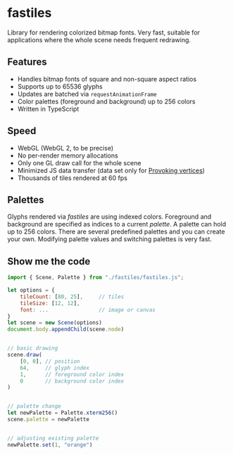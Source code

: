 # fastiles

Library for rendering colorized bitmap fonts. Very fast, suitable for applications where the whole scene needs frequent redrawing.

## Features

  - Handles bitmap fonts of square and non-square aspect ratios
  - Supports up to 65536 glyphs
  - Updates are batched via `requestAnimationFrame`
  - Color palettes (foreground and background) up to 256 colors
  - Written in TypeScript

## Speed

  - WebGL (WebGL 2, to be precise)
  - No per-render memory allocations
  - Only one GL draw call for the whole scene
  - Minimized JS data transfer (data set only for [Provoking vertices](https://www.khronos.org/opengl/wiki/Primitive#Provoking_vertex))
  - Thousands of tiles rendered at 60 fps

## Palettes

Glyphs rendered via *fastiles* are using indexed colors. Foreground and background are specified as indices to a current *palette*. A palette can hold up to 256 colors. There are several predefined palettes and you can create your own. Modifying palette values and switching palettes is very fast.

## Show me the code

```js
import { Scene, Palette } from "./fastiles/fastiles.js";

let options = {
	tileCount: [80, 25],     // tiles
	tileSize: [12, 12],
	font: ...                // image or canvas
}
let scene = new Scene(options)
document.body.appendChild(scene.node)


// basic drawing
scene.draw(
	[0, 0], // position
	64,     // glyph index
	1,      // foreground color index
	0       // background color index
)


// palette change
let newPalette = Palette.xterm256()
scene.palette = newPalette


// adjusting existing palette
newPalette.set(1, "orange")
```
